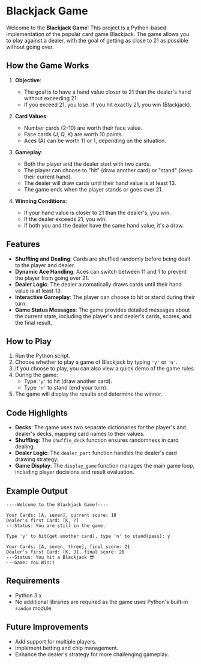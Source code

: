 # Blackjack Game

Welcome to the **Blackjack Game**! This project is a Python-based implementation of the popular card game Blackjack. The game allows you to play against a dealer, with the goal of getting as close to 21 as possible without going over.

## How the Game Works

1. **Objective**: 
   - The goal is to have a hand value closer to 21 than the dealer's hand without exceeding 21.
   - If you exceed 21, you lose. If you hit exactly 21, you win (Blackjack).

2. **Card Values**:
   - Number cards (2-10) are worth their face value.
   - Face cards (J, Q, K) are worth 10 points.
   - Aces (A) can be worth 11 or 1, depending on the situation.

3. **Gameplay**:
   - Both the player and the dealer start with two cards.
   - The player can choose to "hit" (draw another card) or "stand" (keep their current hand).
   - The dealer will draw cards until their hand value is at least 13.
   - The game ends when the player stands or goes over 21.

4. **Winning Conditions**:
   - If your hand value is closer to 21 than the dealer's, you win.
   - If the dealer exceeds 21, you win.
   - If both you and the dealer have the same hand value, it's a draw.

## Features

- **Shuffling and Dealing**: Cards are shuffled randomly before being dealt to the player and dealer.
- **Dynamic Ace Handling**: Aces can switch between 11 and 1 to prevent the player from going over 21.
- **Dealer Logic**: The dealer automatically draws cards until their hand value is at least 13.
- **Interactive Gameplay**: The player can choose to hit or stand during their turn.
- **Game Status Messages**: The game provides detailed messages about the current state, including the player's and dealer's cards, scores, and the final result.

## How to Play

1. Run the Python script.
2. Choose whether to play a game of Blackjack by typing `'y'` or `'n'`.
3. If you choose to play, you can also view a quick demo of the game rules.
4. During the game:
   - Type `'y'` to hit (draw another card).
   - Type `'n'` to stand (end your turn).
5. The game will display the results and determine the winner.

## Code Highlights

- **Decks**: The game uses two separate dictionaries for the player's and dealer's decks, mapping card names to their values.
- **Shuffling**: The `shuffle_deck` function ensures randomness in card dealing.
- **Dealer Logic**: The `dealer_part` function handles the dealer's card drawing strategy.
- **Game Display**: The `display_game` function manages the main game loop, including player decisions and result evaluation.

## Example Output

```
----Welcome to the Blackjack Game!----

Your Cards: [A, seven], current score: 18
Dealer's first Card: [K, ?]
---Status: You are still in the game.

Type 'y' to hit(get another card), type 'n' to stand(pass): y

Your Cards: [A, seven, three], final score: 21
Dealer's first Card: [K, J], final score: 20
---Status: You hit a Blackjack 😎
---Game: You Win:)
```

## Requirements

- Python 3.x
- No additional libraries are required as the game uses Python's built-in `random` module.

## Future Improvements

- Add support for multiple players.
- Implement betting and chip management.
- Enhance the dealer's strategy for more challenging gameplay.
